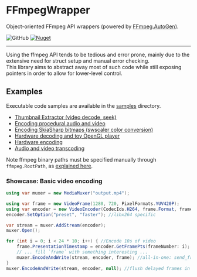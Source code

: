 # FFmpegWrapper
Object-oriented FFmpeg API wrappers (powered by [FFmpeg.AutoGen](https://github.com/Ruslan-B/FFmpeg.AutoGen)).

![GitHub](https://img.shields.io/github/license/dubiousconst282/FFmpegWrapper)
[![Nuget](https://img.shields.io/nuget/v/FFmpeg.ApiWrapper)](https://www.nuget.org/packages/FFmpeg.ApiWrapper)

---

Using the ffmpeg API tends to be tedious and error prone, mainly due to the extensive need for struct setup and manual error checking.  
This library aims to abstract away most of such code while still exposing pointers in order to allow for lower-level control.

## Examples
Executable code samples are available in the [samples](./Samples/) directory.

- [Thumbnail Extractor (video decode, seek)](./Samples/ThumbExtractor/Program.cs)
- [Encoding procedural audio and video](./Samples/AVEncode/Program.cs)
- [Encoding SkiaSharp bitmaps (swscaler color conversion)](./Samples/SkiaInterop/Program.cs)
- [Hardware decoding and toy OpenGL player](./Samples/HWDecode/PlaybackWindow.cs)
- [Hardware encoding](./Samples/HWEncode/PlaybackWindow.cs)
- [Audio and video transcoding](./Samples/AVTranscode/Program.cs)

Note ffmpeg binary paths must be specified manually through `ffmpeg.RootPath`, as [explained here](https://github.com/Ruslan-B/FFmpeg.AutoGen#usage).

### Showcase: Basic video encoding
```cs
using var muxer = new MediaMuxer("output.mp4");

using var frame = new VideoFrame(1280, 720, PixelFormats.YUV420P);
using var encoder = new VideoEncoder(CodecIds.H264, frame.Format, frameRate: 24.0, bitrate: 900_000);
encoder.SetOption("preset", "faster"); //libx264 specific

var stream = muxer.AddStream(encoder);
muxer.Open();

for (int i = 0; i < 24 * 10; i++) { //Encode 10s of video
    frame.PresentationTimestamp = encoder.GetFramePts(frameNumber: i); //Based on framerate. Alt overload takes TimeSpan.
    // ... fill `frame` with something interesting ...
    muxer.EncodeAndWrite(stream, encoder, frame); //all-in-one: send_frame(), receive_packet(), rescale_ts(), write_interleaved()
}
muxer.EncodeAndWrite(stream, encoder, null); //flush delayed frames in the encoder
```